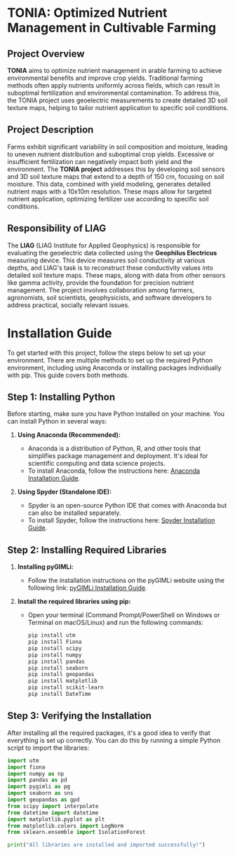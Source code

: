 # TONIA: Optimized Nutrient Management in Cultivable Farming

## Project Overview

**TONIA** aims to optimize nutrient management in arable farming to achieve environmental benefits and improve crop yields. Traditional farming methods often apply nutrients uniformly across fields, which can result in suboptimal fertilization and environmental contamination. To address this, the TONIA project uses geoelectric measurements to create detailed 3D soil texture maps, helping to tailor nutrient application to specific soil conditions.

## Project Description

Farms exhibit significant variability in soil composition and moisture, leading to uneven nutrient distribution and suboptimal crop yields. Excessive or insufficient fertilization can negatively impact both yield and the environment. The **TONIA project** addresses this by developing soil sensors and 3D soil texture maps that extend to a depth of 150 cm, focusing on soil moisture. This data, combined with yield modeling, generates detailed nutrient maps with a 10x10m resolution. These maps allow for targeted nutrient application, optimizing fertilizer use according to specific soil conditions.

## Responsibility of LIAG

The **LIAG** (LIAG Institute for Applied Geophysics) is responsible for evaluating the geoelectric data collected using the **Geophilus Electricus** measuring device. This device measures soil conductivity at various depths, and LIAG's task is to reconstruct these conductivity values into detailed soil texture maps. These maps, along with data from other sensors like gamma activity, provide the foundation for precision nutrient management. The project involves collaboration among farmers, agronomists, soil scientists, geophysicists, and software developers to address practical, socially relevant issues.



# Installation Guide

To get started with this project, follow the steps below to set up your environment. There are multiple methods to set up the required Python environment, including using Anaconda or installing packages individually with pip. This guide covers both methods.

## Step 1: Installing Python

Before starting, make sure you have Python installed on your machine. You can install Python in several ways:

1. **Using Anaconda (Recommended):**
   - Anaconda is a distribution of Python, R, and other tools that simplifies package management and deployment. It's ideal for scientific computing and data science projects.
   - To install Anaconda, follow the instructions here: [Anaconda Installation Guide](https://docs.anaconda.com/anaconda/install/).

2. **Using Spyder (Standalone IDE):**
   - Spyder is an open-source Python IDE that comes with Anaconda but can also be installed separately.
   - To install Spyder, follow the instructions here: [Spyder Installation Guide](https://docs.spyder-ide.org/current/installation.html).

## Step 2: Installing Required Libraries

1. **Installing pyGIMLi:**
   - Follow the installation instructions on the pyGIMLi website using the following link: [pyGIMLi Installation Guide](https://www.pygimli.org/installation.html).

2. **Install the required libraries using pip:**
   - Open your terminal (Command Prompt/PowerShell on Windows or Terminal on macOS/Linux) and run the following commands:

     ```bash
     pip install utm
     pip install Fiona
     pip install scipy
     pip install numpy
     pip install pandas
     pip install seaborn
     pip install geopandas
     pip install matplotlib
     pip install scikit-learn
     pip install DateTime
     ```

## Step 3: Verifying the Installation

After installing all the required packages, it's a good idea to verify that everything is set up correctly. You can do this by running a simple Python script to import the libraries:

```python
import utm
import fiona
import numpy as np
import pandas as pd
import pygimli as pg
import seaborn as sns
import geopandas as gpd
from scipy import interpolate
from datetime import datetime
import matplotlib.pyplot as plt
from matplotlib.colors import LogNorm
from sklearn.ensemble import IsolationForest

print("All libraries are installed and imported successfully!")
